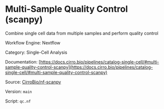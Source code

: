 # Multi-Sample Quality Control (scanpy)

Combine single cell data from multiple samples and perform quality control


Workflow Engine: Nextflow


Category: Single-Cell Analysis


Documentation: [https://docs.cirro.bio/pipelines/catalog-single-cell/#multi-sample-quality-control-scanpy](https://docs.cirro.bio/pipelines/catalog-single-cell/#multi-sample-quality-control-scanpy)


Source: [CirroBio/nf-scanpy](CirroBio/nf-scanpy)


Version: `main`


Script: `qc.nf`
